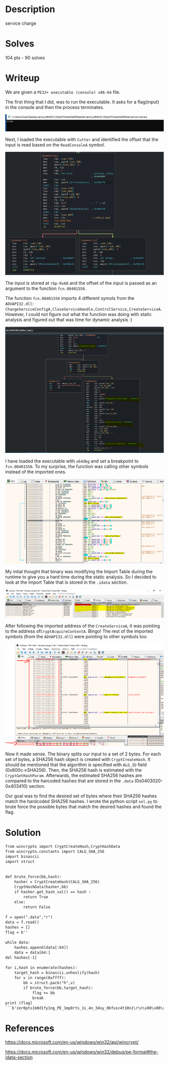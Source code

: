 # Description
service charge
# Solves
104 pts - 90 solves
# Writeup
We are given a ``PE32+ executable (console) x86-64`` file.

The first thing that I did, was to run the executable. It asks for a flag(input) in the console and then the process terminates.

![Screenshot](screenshots/console.PNG)

Next, I loaded the executable with ``Cutter`` and identified the offset that the input is read based on the ``ReadConsoleA`` symbol.

![Screenshot](screenshots/main.PNG)

The input is stored at ``rbp-0x60`` and the offset of the input is passed as an argument to the function ``fcn.00401550``.

The function ``fcn.00401550`` imports 4 different symols from the ``ADVAPI32.dll``: ``ChangeServiceConfigA,CloseServiceHandle,ControlService,CreateServiceA``. However, I could not figure out what the function was doing with static analysis and figured out that was time for dynamic analysis :)

![Screenshot](screenshots/cutter_function.PNG)


I have loaded the executable with ``x64dbg`` and set a breakpoint to ``fcn.00401550``. To my surprise, the function was calling other symbols instead of the imported ones.

![Screenshot](screenshots/x64dbg_function.PNG)


My intial thought that binary was modifying the Import Table during the runtime to give you a hard time during the static analysis. So I decided to look at the Import Table that is stored in the ``.idata`` section. 

![Screenshot](screenshots/import_table.PNG)

After following the imported address of the ``CreateServiceA``, it was pointing to the address of``CryptAcquireContextA``. Bingo! The rest of the imported symbols (from the ``ADVAPI32.dll``) were pointing to other symbols too.

![Screenshot](screenshots/import_table_injection.PNG)

Now it made sense. The binary splits our input to a set of 2 bytes. For each set of bytes, a SHA256 hash object is created with ``CryptCreateHash``. It should be mentioned that the algorithm is specified with ``ALG_ID`` field (0x800c->SHA256). Then, the SHA256 hash is estimated with the ``CryptGetHashParam``. Afterwards, the estimated SHA256 hashes are compared to the harcoded hashes that are stored in the ``.data`` (0x0403020-0x403410) section.

Our goal was to find the desired set of bytes where their SHA256 hashes match the hardcoded SHA256 hashes. I wrote the python script ``sol.py`` to brute force the possible bytes that match the desired hashes and found the flag.

# Solution
```
from wincrypto import CryptCreateHash,CryptHashData
from wincrypto.constants import CALG_SHA_256
import binascii
import struct


def brute_force(bb,hash):
	hasher = CryptCreateHash(CALG_SHA_256)
	CryptHashData(hasher,bb)
	if hasher.get_hash_val() == hash :
		return True
	else:
		return False

f = open(".data","r")
data = f.read()
hashes = []
flag = b''

while data:
	hashes.append(data[:64])
	data = data[64:]
del hashes[-1]

for i,hash in enumerate(hashes):
	target_hash = binascii.unhexlify(hash)
	for v in range(0xffff):
		bb = struct.pack("h",v)
		if brute_force(bb,target_hash):
			flag += bb
			break
print (flag)
```b'zer0pts{m0d1fy1ng_PE_1mp0rts_1s_4n_34sy_0bfusc4t10n}\r\n\x00\x00\x00\x00\x00\x00\x00\x00\x00\x00'```
```

# References
https://docs.microsoft.com/en-us/windows/win32/api/wincrypt/

https://docs.microsoft.com/en-us/windows/win32/debug/pe-format#the-idata-section
